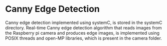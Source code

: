 # Canny Edge Detection
Canny edge detection implemented using systemC, is stored in the systemC directory.
Real-time Canny edge detection algorithm that reads images from the Raspberry pi camera and produces edge images, is implemented using POSIX threads and
open-MP libraries, which is present in the camera folder.
